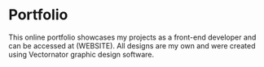 # Portfolio
This online portfolio showcases my projects as a front-end developer and can be accessed at (WEBSITE). All designs are my own and were created using Vectornator graphic design software.
